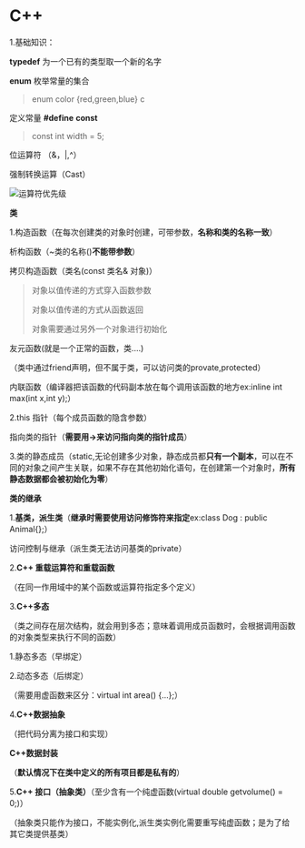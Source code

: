 # C++



1.基础知识：

**typedef**  为一个已有的类型取一个新的名字

**enum**  枚举常量的集合
>enum color {red,green,blue} c

定义常量 
**#define**  **const**
>const int width = 5;

位运算符
（&，|,^）

强制转换运算（Cast）

![运算符优先级](E:\运算符先后级.png)





**类**



1.构造函数（在每次创建类的对象时创建，可带参数，**名称和类的名称一致**）

析构函数（~类的名称()**不能带参数**）



拷贝构造函数（类名(const 类名& 对象)） 

>对象以值传递的方式穿入函数参数
>
>对象以值传递的方式从函数返回
>
>对象需要通过另外一个对象进行初始化



友元函数(就是一个正常的函数，类....)

（类中通过friend声明，但不属于类，可以访问类的provate,protected）

内联函数（编译器把该函数的代码副本放在每个调用该函数的地方ex:inline int max(int x,int y);）



2.this 指针（每个成员函数的隐含参数）

指向类的指针（**需要用->来访问指向类的指针成员**）



3.类的静态成员（static,无论创建多少对象，静态成员都**只有一个副本**，可以在不同的对象之间产生关联，如果不存在其他初始化语句，在创建第一个对象时，**所有静态数据都会被初始化为零**）



**类的继承**

1.**基类，派生类**（**继承时需要使用访问修饰符来指定**ex:class Dog : public Animal{};）

访问控制与继承（派生类无法访问基类的private）



2.**C++ 重载运算符和重载函数**

（在同一作用域中的某个函数或运算符指定多个定义）



3.**C++多态**

 （类之间存在层次结构，就会用到多态；意味着调用成员函数时，会根据调用函数的对象类型来执行不同的函数）

1.静态多态（早绑定）

2.动态多态（后绑定）

（需要用虚函数来区分：virtual int area() {...};）



4.**C++数据抽象**

（把代码分离为接口和实现）

**C++数据封装**

（**默认情况下在类中定义的所有项目都是私有的**）



5.**C++ 接口（抽象类）**（至少含有一个纯虚函数(virtual double getvolume() = 0;)）

（抽象类只能作为接口，不能实例化,派生类实例化需要重写纯虚函数；是为了给其它类提供基类）









